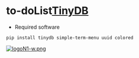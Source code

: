 # to-doList[TinyDB](https://tinydb.readthedocs.io/en/latest/)
* Required software
```
pip install tinydb simple-term-menu uuid colored
```
[![logoN1-w.png](https://i.postimg.cc/bvwkKP8Y/logoN1-w.png)](https://github.com/Hec98)
